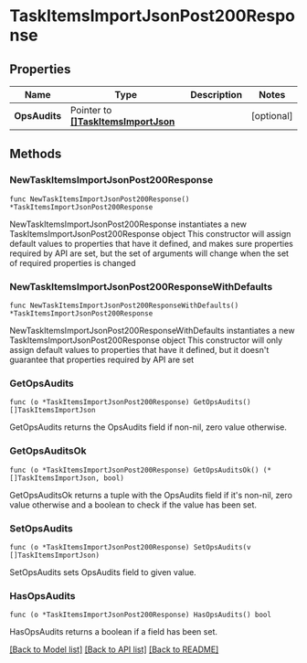 # TaskItemsImportJsonPost200Response

## Properties

Name | Type | Description | Notes
------------ | ------------- | ------------- | -------------
**OpsAudits** | Pointer to [**[]TaskItemsImportJson**](TaskItemsImportJson.md) |  | [optional] 

## Methods

### NewTaskItemsImportJsonPost200Response

`func NewTaskItemsImportJsonPost200Response() *TaskItemsImportJsonPost200Response`

NewTaskItemsImportJsonPost200Response instantiates a new TaskItemsImportJsonPost200Response object
This constructor will assign default values to properties that have it defined,
and makes sure properties required by API are set, but the set of arguments
will change when the set of required properties is changed

### NewTaskItemsImportJsonPost200ResponseWithDefaults

`func NewTaskItemsImportJsonPost200ResponseWithDefaults() *TaskItemsImportJsonPost200Response`

NewTaskItemsImportJsonPost200ResponseWithDefaults instantiates a new TaskItemsImportJsonPost200Response object
This constructor will only assign default values to properties that have it defined,
but it doesn't guarantee that properties required by API are set

### GetOpsAudits

`func (o *TaskItemsImportJsonPost200Response) GetOpsAudits() []TaskItemsImportJson`

GetOpsAudits returns the OpsAudits field if non-nil, zero value otherwise.

### GetOpsAuditsOk

`func (o *TaskItemsImportJsonPost200Response) GetOpsAuditsOk() (*[]TaskItemsImportJson, bool)`

GetOpsAuditsOk returns a tuple with the OpsAudits field if it's non-nil, zero value otherwise
and a boolean to check if the value has been set.

### SetOpsAudits

`func (o *TaskItemsImportJsonPost200Response) SetOpsAudits(v []TaskItemsImportJson)`

SetOpsAudits sets OpsAudits field to given value.

### HasOpsAudits

`func (o *TaskItemsImportJsonPost200Response) HasOpsAudits() bool`

HasOpsAudits returns a boolean if a field has been set.


[[Back to Model list]](../README.md#documentation-for-models) [[Back to API list]](../README.md#documentation-for-api-endpoints) [[Back to README]](../README.md)


